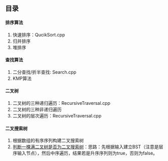 ## 目录

#### 排序算法

1. 快速排序：QucikSort.cpp
2. 归并排序
3. 堆排序

#### 查找算法

1. 二分查找/折半查找: Search.cpp
2. KMP算法

#### 二叉树

1. 二叉树的三种递归遍历：RecursiveTraversal.cpp
2. 二叉树的三种非递归遍历
3. 二叉树的层次遍历：RecursiveTraversal.cpp

#### 二叉搜索树

1. 根据数组的有序序列构建二叉搜索树
2. [判断一棵满二叉树是否为二叉搜索树](https://www.nowcoder.com/practice/76fb9757332c467d933418f4adf5c73d)：思路：先根据输入建立BST（注意是层序输入节点），然后中序遍历，结果若是升序序列则为true，否则为false。


